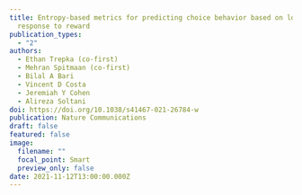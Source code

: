 ```yaml
---
title: Entropy-based metrics for predicting choice behavior based on local
  response to reward
publication_types:
  - "2"
authors:
  - Ethan Trepka (co-first)
  - Mehran Spitmaan (co-first)
  - Bilal A Bari
  - Vincent D Costa
  - Jeremiah Y Cohen
  - Alireza Soltani
doi: https://doi.org/10.1038/s41467-021-26784-w
publication: Nature Communications
draft: false
featured: false
image:
  filename: ""
  focal_point: Smart
  preview_only: false
date: 2021-11-12T13:00:00.000Z
---
```

